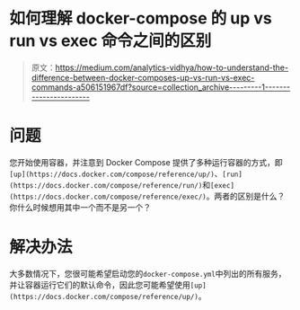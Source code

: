 # 如何理解 docker-compose 的 up vs run vs exec 命令之间的区别

> 原文：<https://medium.com/analytics-vidhya/how-to-understand-the-difference-between-docker-composes-up-vs-run-vs-exec-commands-a506151967df?source=collection_archive---------1----------------------->

# 问题

您开始使用容器，并注意到 Docker Compose 提供了多种运行容器的方式，即`[up](https://docs.docker.com/compose/reference/up/)`、`[run](https://docs.docker.com/compose/reference/run/)`和`[exec](https://docs.docker.com/compose/reference/exec/)`。两者的区别是什么？你什么时候想用其中一个而不是另一个？

# 解决办法

大多数情况下，您很可能希望启动您的`docker-compose.yml`中列出的所有服务，并让容器运行它们的默认命令，因此您可能希望使用`[up](https://docs.docker.com/compose/reference/up/)`。